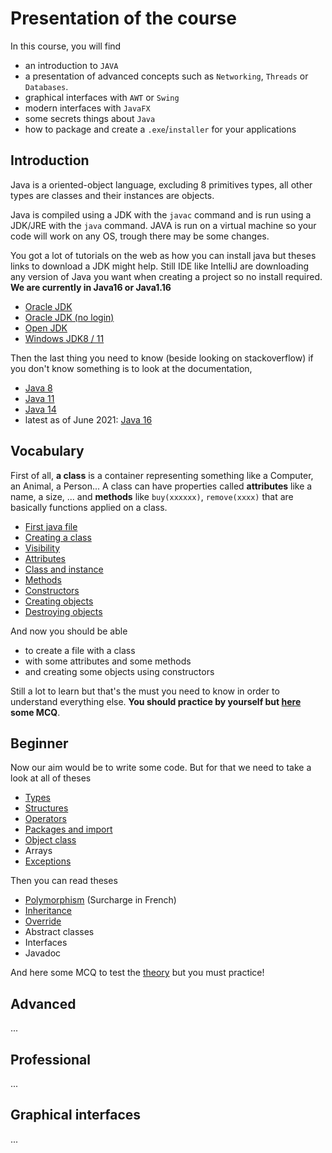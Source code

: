 # Presentation of the course

In this course, you will find

* an introduction to `JAVA`
* a presentation of advanced concepts such as `Networking`, `Threads` or `Databases`.
* graphical interfaces with `AWT` or `Swing`
* modern interfaces with `JavaFX`
* some secrets things about `Java`
* how to package and create a `.exe`/`installer` for your applications

<div class="sr"></div>

## Introduction

Java is a oriented-object language, excluding 8 primitives types,
all other types are classes and their instances are objects.

Java is compiled using a JDK with the ``javac`` command and
is run using a JDK/JRE with the ``java`` command. JAVA is run
on a virtual machine so your code will work on any OS, trough
there may be some changes.

You got a lot of tutorials on the web as how you can install java
but theses links to download a JDK might help. Still IDE like
IntelliJ are downloading any version of Java you want when creating
a project so no install required. **We are currently in Java16
or Java1.16**

* [Oracle JDK](https://www.oracle.com/java/technologies/javase-downloads.html)
* [Oracle JDK (no login)](https://jdk.java.net/archive/)
* [Open JDK](https://openjdk.java.net/projects/jdk/)
* [Windows JDK8 / 11](https://github.com/ojdkbuild/ojdkbuild)

Then the last thing you need to know (beside looking on stackoverflow)
if you don't know something is to look at the documentation, 

* [Java 8](https://docs.oracle.com/javase/8/docs/api/overview-summary.html)
* [Java 11](https://docs.oracle.com/en/java/javase/11/docs/api/index.html)
* [Java 14](https://docs.oracle.com/en/java/javase/14/docs/api/index.html)
* latest as of June 2021: [Java 16](https://docs.oracle.com/en/java/javase/16/docs/api/index.html)

<div class="sl"></div>

## Vocabulary

First of all, **a class** is a container representing something
like a Computer, an Animal, a Person... A class can have properties
called **attributes** like a name, a size, ... and **methods**
like ``buy(xxxxxx)``, `remove(xxxx)` that are basically functions
applied on a class.

* [First java file](structure/main.md)
* [Creating a class](structure/class.md)
* [Visibility](structure/visiblity.md)
* [Attributes](structure/attributes.md)
* [Class and instance](structure/class-instance.md)
* [Methods](structure/methods.md)
* [Constructors](structure/constructors.md)
* [Creating objects](structure/creation.md)
* [Destroying objects](structure/destroy.md)

And now you should be able

* to create a file with a class
* with some attributes and some methods
* and creating some objects using constructors

Still a lot to learn but that's the must you need to know in order
to understand everything else. **You should practice by yourself
but [here](structure/mcq.md) some MCQ**.

<div class="sr"></div>

## Beginner

Now our aim would be to write some code. But for that we
need to take a look at all of theses

* [Types](beginner/types.md)
* [Structures](beginner/structures.md)
* [Operators](beginner/operators.md)
* [Packages and import](beginner/packages.md)
* [Object class](beginner/object.md)
* Arrays
* [Exceptions](beginner/exceptions.md)

Then you can read theses

* [Polymorphism](beginner/polymorphism.md) (Surcharge in French)
* [Inheritance](beginner/inheritance.md)
* [Override](beginner/override.md)
* Abstract classes
* Interfaces
* Javadoc

And here some MCQ to test the [theory](beginner/mcq.md) but you
must practice!

<div class="sl"></div>

## Advanced

...

<div class="sr"></div>

## Professional

...

<div class="sl"></div>

## Graphical interfaces

...